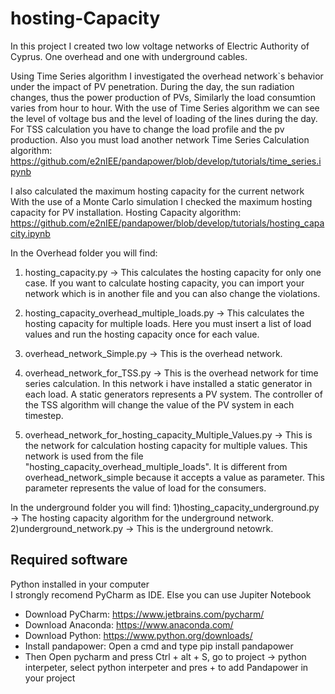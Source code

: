 # hosting-Capacity 
In this project I created two low voltage networks of Electric Authority of Cyprus. 
One overhead and one with underground cables. 

Using Time Series algorithm I investigated the overhead network`s behavior under the impact of PV penetration. 
During the day, the sun radiation changes, thus the power production of PVs, Similarly the load consumtion varies from hour to hour. 
With the use of Time Series algorithm we can see the level of voltage bus and the level of loading of the lines during the day. 
For TSS calculation you have to change the load profile and the pv production. Also you must load another network 
Time Series Calculation algorithm: 
https://github.com/e2nIEE/pandapower/blob/develop/tutorials/time_series.ipynb


I also calculated the maximum hosting capacity for the current network 
With the use of a Monte Carlo simulation I checked the maximum hosting capacity for PV installation. 
Hosting Capacity algorithm:
https://github.com/e2nIEE/pandapower/blob/develop/tutorials/hosting_capacity.ipynb



In the Overhead folder you will find: 

1) hosting_capacity.py -> This calculates the hosting capacity for only one case. 
If you want to calculate hosting capacity, you can import your network which is in another file and you can also change the violations. 

2) hosting_capacity_overhead_multiple_loads.py -> This calculates the hosting capacity for multiple loads. 
Here you must insert a list of load values and run the hosting capacity once for each value. 

3) overhead_network_Simple.py -> This is the overhead network.

4) overhead_network_for_TSS.py -> This is the overhead network for time series calculation. 
In this network i have installed a static generator in each load. A static generators represents a PV system. The controller of the TSS algorithm will change the value of the PV system in each timestep. 

5) overhead_network_for_hosting_capacity_Multiple_Values.py -> This is the network for calculation hosting capacity for multiple values. 
This network is used from the file "hosting_capacity_overhead_multiple_loads". It is different from overhead_network_simple because it accepts a value as parameter. This parameter represents the value of load for the consumers. 

In the underground folder you will find: 
1)hosting_capacity_underground.py -> The hosting capacity algorithm for the underground network. 
2)underground_network.py -> This is the underground netowrk. 



## Required software 

 Python installed in your computer  
Ι strongly recomend PyCharm as IDE. Else you can use Jupiter Notebook 
* Download PyCharm: https://www.jetbrains.com/pycharm/ 
* Download Anaconda: https://www.anaconda.com/
* Download Python: https://www.python.org/downloads/ 
* Install pandapower: Open a cmd and type  pip install pandapower 
* Then Open pycharm and press Ctrl + alt + S, go to project -> python interpeter, select python interpeter and pres + to add Pandapower in your project 
